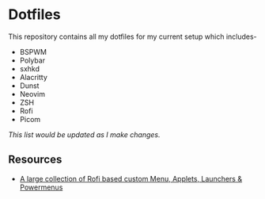 # Dotfiles

This repository contains all my dotfiles for my current setup which includes-
- BSPWM
- Polybar
- sxhkd
- Alacritty
- Dunst
- Neovim
- ZSH
- Rofi
- Picom

<em>This list would be updated as I make changes.</em>

## Resources
- [A large collection of Rofi based custom Menu, Applets, Launchers & Powermenus](https://github.com/adi1090x/rofi)
